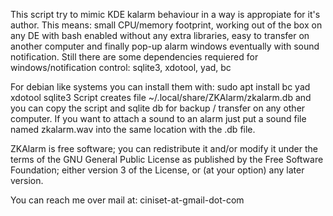 This script try to mimic KDE kalarm behaviour in a way is appropiate for it's author.
This means: small CPU/memory footprint, working out of the box on any DE with bash enabled without any extra libraries, 
easy to transfer on another computer and finally pop-up alarm windows eventually with sound notification.
Still there are some dependencies requiered for windows/notification control: sqlite3, xdotool, yad, bc

For debian like systems you can install them with:
sudo apt install bc yad xdotool sqlite3
Script creates file ~/.local/share/ZKAlarm/zkalarm.db and you can copy the script and sqlite db for backup / transfer on any other computer.
If you want to attach a sound to an alarm just put a sound file named zkalarm.wav into the same location with the .db file.

ZKAlarm is free software; you can redistribute it and/or modify it under the terms of the GNU General Public License as published 
by the Free Software Foundation; either version 3 of the License, or (at your option) any later version.

You can reach me over mail at: ciniset-at-gmail-dot-com
